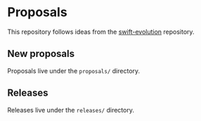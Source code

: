 # Proposals

This repository follows ideas from the [swift-evolution](https://github.com/apple/swift-evolution) repository.

## New proposals

Proposals live under the `proposals/` directory.

## Releases

Releases live under the `releases/` directory.